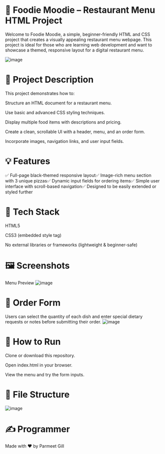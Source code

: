 # 🍕 Foodie Moodie – Restaurant Menu HTML Project

Welcome to Foodie Moodie, a simple, beginner-friendly HTML and CSS project that creates a visually appealing restaurant menu webpage. This project is ideal for those who are learning web development and want to showcase a themed, responsive layout for a digital restaurant menu.

![image](https://github.com/user-attachments/assets/c1bbd715-a882-4f59-9ab2-7fb9cd93320b)

# 📌 Project Description

This project demonstrates how to:

Structure an HTML document for a restaurant menu.

Use basic and advanced CSS styling techniques.

Display multiple food items with descriptions and pricing.

Create a clean, scrollable UI with a header, menu, and an order form.

Incorporate images, navigation links, and user input fields.

# 💡 Features

✅ Full-page black-themed responsive layout✅ Image-rich menu section with 3 unique pizzas✅ Dynamic input fields for ordering items✅ Simple user interface with scroll-based navigation✅ Designed to be easily extended or styled further

# 🧱 Tech Stack

HTML5

CSS3 (embedded style tag)

No external libraries or frameworks (lightweight & beginner-safe)

# 🖼️ Screenshots

Menu Preview
![image](https://github.com/user-attachments/assets/1b28e92c-8c08-42c7-bdda-0125bd8a7526)

# 🛒 Order Form

Users can select the quantity of each dish and enter special dietary requests or notes before submitting their order.
![image](https://github.com/user-attachments/assets/7aec8f45-54d8-4469-983a-e68736c5ff59)


# 🚀 How to Run

Clone or download this repository.

Open index.html in your browser.

View the menu and try the form inputs.

# 📂 File Structure
![image](https://github.com/user-attachments/assets/9a816647-ae64-4671-8572-8707e2b3d366)

# ✍️ Programmer
Made with ❤️ by Parmeet Gill
